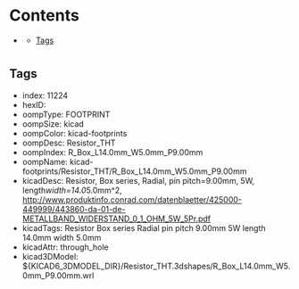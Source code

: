 



Contents
========

* [](#)
	* [Tags](#tags)

# 

## Tags

- index: 11224
- hexID: 
- oompType: FOOTPRINT
- oompSize: kicad
- oompColor: kicad-footprints
- oompDesc: Resistor_THT
- oompIndex: R_Box_L14.0mm_W5.0mm_P9.00mm
- oompName: kicad-footprints/Resistor_THT/R_Box_L14.0mm_W5.0mm_P9.00mm
- kicadDesc: Resistor, Box series, Radial, pin pitch=9.00mm, 5W, length*width=14.0*5.0mm^2, http://www.produktinfo.conrad.com/datenblaetter/425000-449999/443860-da-01-de-METALLBAND_WIDERSTAND_0_1_OHM_5W_5Pr.pdf
- kicadTags: Resistor Box series Radial pin pitch 9.00mm 5W length 14.0mm width 5.0mm
- kicadAttr: through_hole
- kicad3DModel: ${KICAD6_3DMODEL_DIR}/Resistor_THT.3dshapes/R_Box_L14.0mm_W5.0mm_P9.00mm.wrl
